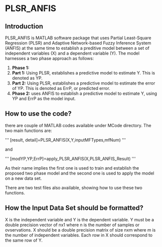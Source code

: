 # PLSR_ANFIS
## Introduction
PLSR_ANFIS is MATLAB software package that uses Partial Least-Square Regression (PLSR) and Adaptive Network-based Fuzzy Inference System (ANFIS) at the same time to establish a preditive model between a set of independent variables (X) and a dependent variable (Y). The model harnesses a two phase approach as follows:

1. **Phase 1:**
  1. **Part 1:** Using PLSR, establishes a predictive model to estimate Y. This is denoted as YP.
  2. **Part 2:** Using PLSR, establishes a predictive model to estimate the error of YP. This is denoted as ErrP, or predicted error.
2. **Phase 2:** uses ANFIS to establish a predictive model to estimate Y, using YP and ErrP as the model input.

## How to use the code?
there are couple of MATLAB codes available under MCode directory. The two main functions are:

'''
[result, detail]=PLSR_ANFIS(X,Y,inputMFTypes,mfNum)
'''

and 

'''
[modYP,YP,ErrP]=apply_PLSR_ANFIS(X,PLSR_ANFIS_Result)
'''

As their name implies the first one is used to train and establish the proposed two phase model and the second one is used to apply the model on a new data set.

There are two test files also available, showing how to use these two functions.

## How the Input Data Set should be formatted?
X is the independent variable and Y is the dependent variable. Y must be a double precision vector of nx1 where n is the number of samples or ovservations. X should be a double precision matrix of size nxm where m is the number of independent variables. Each row in X should correspond to the same row of Y.




